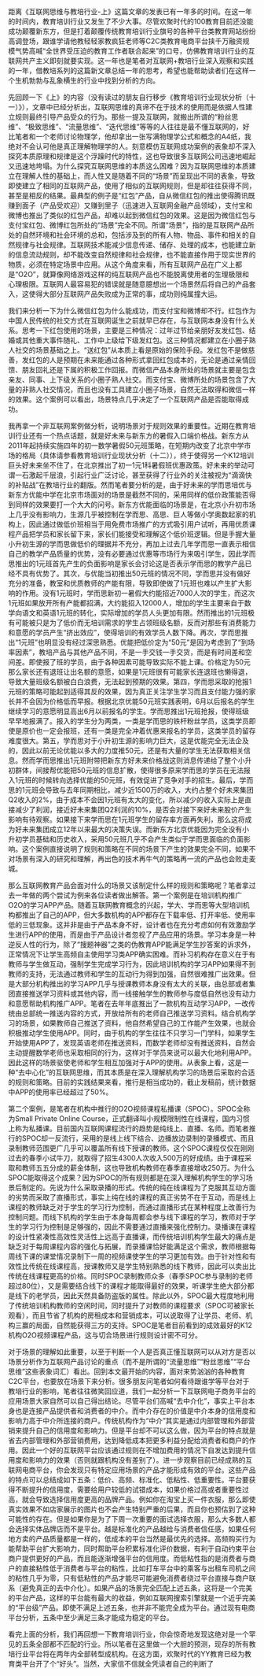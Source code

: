 
距离《互联网思维与教培行业-上》这篇文章的发表已有一年多的时间。在这一年的时间内，教育培训行业又发生了不少大事。尽管欢聚时代的100教育目前还没能成功颠覆新东方，但是打着颠覆传统教育培训行业旗号的各种平台类教育网站纷纷高调登场，跟谁学请他教轻轻家教疯狂老师等C2C类教育电商平台挟千万融资规模气势高喊“全世界受压迫的教育工作者联合起来”的口号，仿佛教育培训行业的互联网共产主义即刻就要实现。这一年也是笔者对互联网+教培行业深入观察和实践的一年，借教培系列的这篇新文章总结一年的思考，希望也能帮助读者们在这样一个生机勃勃与乱象横生的行业中找到分析的方向。


先回顾一下《上》的内容（没有读过的朋友自行移步《教育培训行业现状分析（十一）》），文章中已经分析出，互联网思维的真谛不在于技术的使用而是依据人性建立规则最终引导产品受众的行为。那些一提及互联网，就搬出所谓的“粉丝思维”、“极致思维”、“流量思维”、“迭代思维”等等的人往往是最不懂互联网的，好比笔者和一个老师讨论物理学，他却拿出一张写满物理学公式和概念的A4纸，我绝对不会认可他是真正理解物理学的人。刻意模仿互联网成功案例的表象却不深入探究本质原理和规律是这个浮躁时代的特性，这也导致很多互联网公司迅速地崛起又迅速地垮塌。为什么探究互联网思维的本质这么困难？因为互联网思维的本质建立在理解人性的基础上，而人性又是随着不同的“场景”而呈现出不同的表象，导致即使建立了相同的互联网产品，使用了相似的互联网规则，但是却往往获得不同，甚至是相反的结果。最典型的例子是“红包”产品，自从微信红包的推出使得腾讯既赚到面子（产品受欢迎）又赚到里子（迅速进入互联网金融产品领域），支付宝和微博也推出了类似的红包产品，却难以起到微信红包的效果。这是因为微信红包与支付宝红包、微博红包所处的“场景”完全不同。所谓“场景”，指的是互联网产品所处的自然环境和社会环境的总和，包括涉及到的所有人物、物品、事件和相关的自然规律与社会规律。互联网技术能减少信息传递、储存、处理的成本，也能建立新的信息流动规则，却不能改变自然规律和社会规律，也不能直接作用于现实世界的物质，必须在特定场景中应用。从这个角度来看，所有互联网产品在广义上都是“O2O”，就算像网络游戏这样的纯互联网产品也不能脱离使用者的生理极限和心理极限。互联网人最容易犯的错误就是随意臆想出一个场景然后将自己的产品套入，这使得大部分互联网产品失败成为正常的事，成功则纯属撞大运。


我们来分析一下为什么微信红包为什么能成功，而支付宝和微博却不行。红包作为中国人民传统的社交方式在互联网诞生之前就早已存在，与互联网本身没有什么关系。思考一下红包使用的场景，主要是三种情况：过年过节给亲朋好友发红包、结婚或其他重大事件随礼、工作中上级给下级发红包。这三种情况都建立在小圈子熟人社交的场景基础之上。“送红包”从本质上看是原始的保险手段。发红包不是做慈善，发红包的人是预期在未来能通过各种形式拿回红包成本的，无论是通过亲情回馈、朋友回礼还是下属的积极工作回报。而微信产品本身所处的场景就主要是包含亲友、同事、上下级关系的小圈子熟人社交。而支付宝、微博所处的场景包含了大量的非熟人社交情况，而且也没有工具建立小圈子场景，自然无法取得和微信一样的效果。这个案例可以看出，场景特点几乎决定了一个互联网产品是否能取得成功。


我再拿一个非互联网案例做分析，说明场景对于规则效果的重要性。近期在教育培训行业还有一个热点话题，就是好未来与新东方的暑假入口端价格战。新东方从2011年起持续实施四年的初一数学暑假50元班策略，在短期内改变了北京中学市场的格局（具体请参看教育培训行业现状分析（十二）），终于使得另一个K12培训巨头好未来坐不住了，在北京推出了初一1元1科暑假班优惠政策。好未来的举动可谓一石激起千层浪，引起行业广泛讨论，甚至获得了行业外的关注被视为“滴滴快的补贴战”在教培行业的翻版。然而笔者要分析的是，由于好未来的学而思培优与新东方优能中学在北京市场面对的场景是截然不同的，采用同样的低价政策能否得到同样的效果要打一个大大的问号。新东方优能面临的场景是，在北京小升初市场上几乎没有影响力，生源几乎被控制在学而思、高思、巨人等做小学奥数起家的机构上，因此通过做低价班相当于用免费市场推广的方式吸引用户试听，再用优质课程产品把学员和家长留下来，家长们能接受和理解这个低价班逻辑。但是手握大量小升初生源的学而思做低价的理据并不充分，再加上过去几年学而思一直表示相信自己的教学产品质量的优势，没有必要通过优惠等市场行为来吸引学生，因此学而思推出的1元班首先产生的负面影响是家长会讨论这是否表示学而思的教学产品已经不具有优势了。其次，与优能当初推出50元班的情况不同，学而思并没有做好充分的准备，教室和优质教师的产能有限，导致即使做了1元班也难以产生扩大影响的作用。没有1元班时，学而思新初一暑假大约能招近7000人次的学生，而这次1元班如果放开所有产能都招满，大约能招入12000人，增加的学生主要来自于数学向语文和英语1元班的转化，实际增加的学员人头更加有限。然而推出的1元班极有可能被只是为了低价而无培训需求的学生占领班级名额，反而对那些有消费能力和意愿的学员产生“挤出效应”，使得培训的有效学员人数下降。再次，学而思推出“1元班”也明显没有经过深思熟悉。优能把低价定为“50元”是因为考虑到了“到场率因素”，教培产品与其他产品不同，不是一手交钱一手交货，而是有时间差和空间差。即使报了班的学员，由于各种因素可能导致实际不能上课。价格定为50元那么家长还有退班让出名额的意愿，如果是1元班很有可能家长连退班也懒得退，导致大量班级名额被白白浪费，无法起到预期的效果。第四，学而思采取的抢报1元班的策略可能起到适得其反的效果，因为真正关注学生学习而且支付能力强的家长并不会因为价格低而早报。根据北京优能50元班实践表明，6月以后报名的学生继续学习的意愿明显高出6月以前报名的学生。学而思推出1元班抢报，使得班级早早地报满了。报入的学生分为两类，一类是学而思的铁杆粉丝学员，这类学员即使是原价也一定会报班，还有一类是完全冲着优惠来报名的学员，这类学员的留存难度很大。第五，学而思对于小升初生源的影响力巨大，这是优能完全无法企及的，因此以前无论优能以多大的力度推50元，还是有大量的学生无法获取相关信息。然而学而思推出1元班附带把新东方好未来价格战这则消息传递给了整个小升初群体，间接帮优能把50元班的信息扩散，使得很多原来学而思的学员在无法报入1元班的时候转向选择优能的50元班，有效促进了竞争对手的招生。最后，学而思的1元班会导致与去年同期相比，减少近1500万的收入，大约占整个好未来集团Q2收入的2%，由于成本不会因1元班有太大的变化，所以减少的收入实际上是直接减少了利润，接近好未来集团Q2利润的10%，是否会对接下来好未来股价产生影响有待观察。如果接下来学而思在1元班学生的留存率方面再失利，那么这将成为好未来集团成立12年以来最大的决策失误。而新东方北京优能因为完全没有小升初学员基础和历史收入，采用50元班几乎不会产生类似于学而思面临的负面影响。这个案例直接说明了规则和策略在不同的场景下产生的效果完全不同，如果不对场景有深入的研究和理解，再出色的技术再牛气的策略再一流的产品也会败走麦城。


那么互联网教育产品会面对什么的场景又该制定什么样的规则和策略呢？笔者拿过去一年做的两个尝试为例来各位读者做出解答。第一个案例是在培训机构推广O2O的学习APP产品。随着互联网教育概念的兴起，学大、学而思等大型培训机构都推出了自己的APP，但大多数机构的APP都存在下载率低、打开率低、使用率低的三低现象。这并非是由于产品本身不好，设计者也在充分考虑如何有效激励学生进行APP的使用，而是由于产品设计者忽视了产品应用的场景。学习本身是一种逆反人性的行为，除了“搜题神器”之类的伪教育APP能满足学生抄答案的诉求外，正常情况下让学生高频自主使用学习类APP确实困难。而补习机构存在意义在于有教师与学生做互动，强制学生完成学习行为，因此培训机构的学习APP如果得不到教师的支持，无法通过教师和学生的互动行为得到加强，自然很难推广出效果。但是大部分机构推出的学习APP几乎与授课教师本身没有太大的关联，由总部或者集团直接推送学习资料或其他内容，而一线接触学生的教师参与度低自然也没有动力和意愿帮助机构推广APP。笔者在去年年底推出了一款机构互动学习APP，一改传统由总部统一推送内容的方式，开放给所有的老师自己推送学习资料。结合机构学习的场景，如果教师自己推送了资料，他自然希望自己的工作能产生效果，也就会积极推动学生使用APP。同时，由于机构的学生往往不只学习一门学科，如果学生开始使用APP了，发现英语老师在推送资料，而数学老师却没有推送资料，自然会主动提醒数学老师也采取相同的行为，这样对于学员来说可以最大化地利用APP。因此这样的场景驱使老师和学生相互加强对于APP的使用。从表象上看，这是一种“去中心化”的互联网思维，而其本质是在深入理解机构学习的场景后采取的合适的规则和策略。目前的实践结果来看，推行是相当成功的，截止发稿前，统计数据中APP的使用率已经超过了50%。


第二个案例，是笔者在机构中推行的O2O视频课程私播课（SPOC）。SPOC全称为Small Private Online Course，正式翻译叫小规模限制性在线课程，国内习惯上称为私播课。目前国内互联网课程流行的趋势是纯线上、直播、名师。而笔者推行的SPOC却一反流行，采用的是线上线下结合、边播放边录制的录播模式、而且录制教师范围更广几乎可以覆盖所有线下授课的教师。这个SPOC课程仅仅在刚刚过去的春季小试牛刀，就取得了招生4300人次收入500万的好成绩。由于课程采取和教师五五分成的薪金体制，这也导致机构教师在春季直接增收250万。为什么SPOC能取得这个成果？因为SPOC的所有规则都是在深入理解机构学生的学习场景后制定的。先说为什么采取录播的形式。传统的纯在线课程为了克服其互动方面的劣势而采取了直播形式，事实上纯在线的课程的真正劣势不在于互动，而是线上课程的教师缺乏对于学生的学习行为控制，而通过直播形式在某种程度上改善行为控制问题。而线下机构的学生由于本身每周都会参与线下课程的学习，教师对于学生的学习行为控制是足够强的，因此不需要通过直播来强化控制力。录播课在课程的设计性紧凑性高效性灵活性上远高于直播课，而传统培训机构学生最大的痛点是缺乏对于每周课程内容的强化与拓展，而录播课恰好能满足这个需求，教师根据每周线下课的课堂情况录制下一周的视频课使学生的学习更加有效。由于针对性和有效性比传统在线课程高，授课教师又是学生特别熟悉的线下教师，因此可以卖出比传统在线课程更高的价格。同时SPOC录制教师众多（春季SPOC参与录制的老师超过80位），又是需要结合线下的课程才能取得最好的效果，听课学生绝大部分都是线下的老学员，因此天然具备防盗版的属性。除此以外，SPOC最大程度地利用了传统培训机构教师的空闲时间，同时提升了对教师的课程要求（SPOC可被家长观看），而且节省了机构的房租成本和营销成本，可以说取得了让学员、老师、机构三赢的局面，自然能获得三方的支持。SPOC是笔者目前看到的成效最好的K12机构O2O视频课程产品，这与切合场景进行规则设计密不可分。


对于场景的理解如此重要，以至于判断一个人是否真正懂互联网可以从对方是否以场景分析作为互联网产品讨论的重点（而不是所谓的“流量思维”“粉丝思维”“平台思维”这些表象词汇）看出。回到本文最开始的内容，面对来势汹汹的各种教育C2C平台，也要放在场景下来分析。很多朋友问笔者如何看待跟谁学等平台对于教培行业的影响，笔者往往微笑回应道，我们一起分析一下互联网电子商务平台的应用场景大家自然可以自己得出结论。尽管平台们高喊“去中介化”，事实上平台本身也是连接产品提供者和消费者的中介。而中介存在的价值是中介本身的信用度和影响力高于中介所连接的商户。传统机构作为“中介”其实是通过内部管理和外部营销来提升自己的信用度和影响力。但是平台却不可以这么做，因为平台的特点就是省去内部管理和外部营销费用，达到降低成本把更多利益分配给消费者和商户的作用。因此一个好的互联网平台应该通过规则在不增加费用的情况下自发达到提升信用度和影响力的效果（否则就跟机构没有差别了）。进一步观察目前已经成熟的互联网电商平台，你会发现只有特定应用场景的产品才能形成有效的平台。这些产品的特点可以总结成如下五条：低价、高频、标准化、低粘性、低重要性。平台要获得不断提升的信用度，需要给用户较低的试错成本，如果价格过高或者重要性过高，就会导致选择信用度更高的品牌产品。例如你在淘宝上买一件衣服，那么即使真实效果不如店家展示的图片也不会产生特别严重的后果，而且你也预估到了这种可能性的存在。但是如果你是为了下周一次重要的面试选择衣服，那么大多数人都会选择实体品牌店而不是平台。越是标准化的产品越给与消费者信任感，如果任何地方卖的产品质量都是一样的，低成本的平台当然是最优先的选择。高频购买行为能帮助平台扩大影响力，同时帮助平台积累标准化评价数据，有利于自动约束平台商户提供更好的产品，而且能逐渐增强平台的信用度。而低粘性指的是消费者与商户的直接粘性低于消费者与平台的粘性，比如打车平台中的乘客与出租车司机之间的粘性几乎为零，只有低粘性的产品才能尽可能避免消费者绕过平台直接与商户联系（避免真正的去中介化）。如果产品的场景完全匹配上述五条，这将是一个完美的平台产品，这样的平台能有最大的收益，例如互联网搜索引擎就是一个近乎完美的“平台级”产品。即使不满足上述五条，也并非不能完全成为平台。通过现有电商平台分析，五条中至少满足三条才能成为稳定的平台。


看完上面的分析，我们再回想一下教育培训行业，你会惊奇地发现这绝对是一个罕见的五条全部都不匹配的行业。所以笔者在这里做一个大胆的预测，现存的所有教培行业平台将在两年内全部转型成机构。在这方面，欢聚时代的YY教育已经为教育类平台开了个“好头”。当然，大家信不信就全凭读者自己的判断了